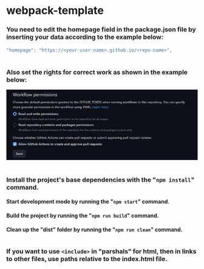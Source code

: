 # webpack-template

### You need to edit the homepage field in the package.json file by inserting your data according to the example below:

```javascript
"homepage": "https://<your-user-name>.github.io/<repo-name>",
```

#

### Also set the rights for correct work as shown in the example below:

<img src='./assets/workflow-perm.jpg' width='650'>

#

### Install the project's base dependencies with the "`npm install`" command.

#### Start development mode by running the "`npm start`" command.
#### Build the project by running the "`npm run build`" command.
#### Clean up the "dist" folder by running the "`npm run clean`" command.

#

### If you want to use `<include>` in "parshals" for html, then in links to other files, use paths relative to the index.html file.